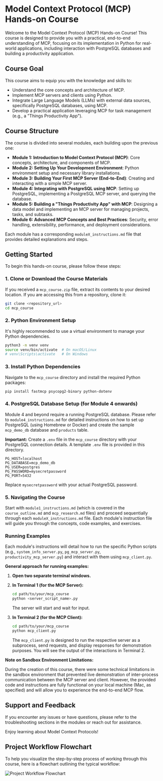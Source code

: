 # Model Context Protocol (MCP) Hands-on Course

Welcome to the Model Context Protocol (MCP) Hands-on Course! This course is designed to provide you with a practical, end-to-end understanding of MCP, focusing on its implementation in Python for real-world applications, including interaction with PostgreSQL databases and building a productivity application.

## Course Goal

This course aims to equip you with the knowledge and skills to:

- Understand the core concepts and architecture of MCP.
- Implement MCP servers and clients using Python.
- Integrate Large Language Models (LLMs) with external data sources, specifically PostgreSQL databases, using MCP.
- Develop a practical application leveraging MCP for task management (e.g., a "Things Productivity App").

## Course Structure

The course is divided into several modules, each building upon the previous one:

- **Module 1: Introduction to Model Context Protocol (MCP)**: Core concepts, architecture, and components of MCP.
- **Module 2: Setting Up Your Development Environment**: Python environment setup and necessary library installations.
- **Module 3: Building Your First MCP Server (End-to-End)**: Creating and interacting with a simple MCP server.
- **Module 4: Integrating with PostgreSQL using MCP**: Setting up PostgreSQL, implementing a PostgreSQL MCP server, and querying the database.
- **Module 5: Building a "Things Productivity App" with MCP**: Designing a data model and implementing an MCP server for managing projects, tasks, and subtasks.
- **Module 6: Advanced MCP Concepts and Best Practices**: Security, error handling, extensibility, performance, and deployment considerations.

Each module has a corresponding `moduleX_instructions.md` file that provides detailed explanations and steps.

## Getting Started

To begin this hands-on course, please follow these steps:

### 1. Clone or Download the Course Materials

If you received a `mcp_course.zip` file, extract its contents to your desired location. If you are accessing this from a repository, clone it:

```bash
git clone <repository_url>
cd mcp_course
```

### 2. Python Environment Setup

It's highly recommended to use a virtual environment to manage your Python dependencies.

```bash
python3 -m venv venv
source venv/bin/activate  # On macOS/Linux
# venv\Scripts\activate   # On Windows
```

### 3. Install Python Dependencies

Navigate to the `mcp_course` directory and install the required Python packages:

```bash
pip install fastmcp psycopg2-binary python-dotenv
```

### 4. PostgreSQL Database Setup (for Module 4 onwards)

Module 4 and beyond require a running PostgreSQL database. Please refer to `module4_instructions.md` for detailed instructions on how to set up PostgreSQL (using Homebrew or Docker) and create the sample `mcp_demo_db` database and `products` table.

**Important:** Create a `.env` file in the `mcp_course` directory with your PostgreSQL connection details. A template `.env` file is provided in this directory.

```
PG_HOST=localhost
PG_DATABASE=mcp_demo_db
PG_USER=postgres
PG_PASSWORD=mysecretpassword
PG_PORT=5432
```

Replace `mysecretpassword` with your actual PostgreSQL password.

### 5. Navigating the Course

Start with `module1_instructions.md` (which is covered in the `course_outline.md` and `mcp_research.md` files) and proceed sequentially through each `moduleX_instructions.md` file. Each module's instruction file will guide you through the concepts, code examples, and exercises.

### Running Examples

Each module's instructions will detail how to run the specific Python scripts (e.g., `system_info_server.py`, `pg_mcp_server.py`, `productivity_mcp_server.py`) and interact with them using `mcp_client.py`.

**General approach for running examples:**

1.  **Open two separate terminal windows.**
2.  **In Terminal 1 (for the MCP Server):**

    ```bash
    cd path/to/your/mcp_course
    python <server_script_name>.py
    ```

    The server will start and wait for input.

3.  **In Terminal 2 (for the MCP Client):**
    ```bash
    cd path/to/your/mcp_course
    python mcp_client.py
    ```
    The `mcp_client.py` is designed to run the respective server as a subprocess, send requests, and display responses for demonstration purposes. You will see the output of the interactions in Terminal 2.

**Note on Sandbox Environment Limitations:**

During the creation of this course, there were some technical limitations in the sandbox environment that prevented live demonstration of inter-process communication between the MCP server and client. However, the provided code and instructions are fully functional on your local machine (Mac, as specified) and will allow you to experience the end-to-end MCP flow.

## Support and Feedback

If you encounter any issues or have questions, please refer to the troubleshooting sections in the modules or reach out for assistance.

Enjoy learning about Model Context Protocols!

## Project Workflow Flowchart

To help you visualize the step-by-step process of working through this course, here is a flowchart outlining the typical workflow:

![Project Workflow Flowchart](workflow_flowchart.png)
